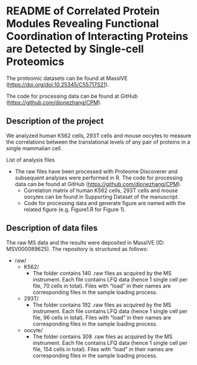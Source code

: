 # README of Correlated Protein Modules Revealing Functional Coordination of Interacting Proteins are Detected by Single-cell Proteomics

The proteomic datasets can be found at MassIVE (https://doi.org/doi:10.25345/C55717S21). 

The code for processing data can be found at GitHub (https://github.com/dionezhang/CPM).

## Description of the project 

We analyzed human K562 cells, 293T cells and mouse oocytes to measure the correlations between the translational levels of any pair of proteins in a single mammalian cell.

List of analysis files

- The raw files have been processed with Proteome Discoverer and subsequent analyses were performed in R. The code for processing data can be found at GitHub (https://github.com/dionezhang/CPM).
    - Correlation matrix of human K562 cells, 293T cells and mouse oocytes can be found in Supporting Dataset of the manuscript.
    - Code for processing data and generate figure are named with the related figure (e.g. Figure1.R for Figure 1).

## Description of data files 

The raw MS data and the results were deposited in MassIVE (ID: MSV000089625). The repository is structured as follows: 

- raw/
    - K562/
        - The folder contains 140 .raw files as acquired by the MS instrument. Each file contains LFQ data (hence 1 single cell per file, 70 cells in total). Files with “load” in their names are corresponding files in the sample loading process.
    - 293T/
        - The folder contains 192 .raw files as acquired by the MS instrument. Each file contains LFQ data (hence 1 single cell per file, 96 cells in total). Files with “load” in their names are corresponding files in the sample loading process.
    - oocyte/
        - The folder contains 308 .raw files as acquired by the MS instrument. Each file contains LFQ data (hence 1 single cell per file, 154 cells in total). Files with “load” in their names are corresponding files in the sample loading process.



